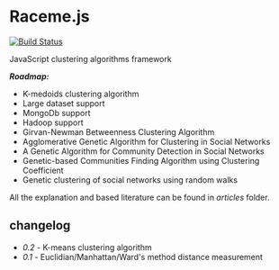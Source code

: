 Raceme.js
=============

[![Build Status](https://travis-ci.org/aie0/racemejs.svg?branch=master)](https://travis-ci.org/aie0/racemejs)

JavaScript clustering algorithms framework

***Roadmap:***
- K-medoids clustering algorithm
- Large dataset support
- MongoDb support
- Hadoop support
- Girvan-Newman Betweenness Clustering Algorithm
- Agglomerative Genetic Algorithm for Clustering in Social Networks
- A Genetic Algorithm for Community Detection in Social Networks
- Genetic-based Communities Finding Algorithm using Clustering Coefficient
- Genetic clustering of social networks using random walks

All the explanation and based literature can be found in *articles* folder.

changelog
---------

* _0.2_  - K-means clustering algorithm
* _0.1_  - Euclidian/Manhattan/Ward's method distance measurement